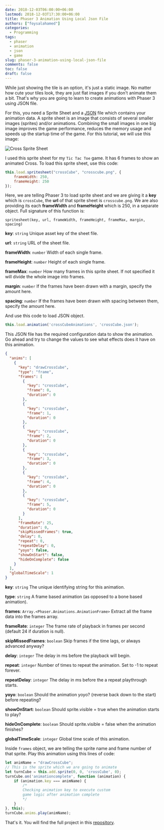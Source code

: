 ```yaml
---
date: 2018-12-03T06:00:00+06:00
lastmod: 2018-12-03T17:30:00+06:00
title: Phaser 3 Animation Using Local Json File
authors: ["foysalahamed"]
categories:
  - Programming
tags:
  - phaser
  - animation
  - json
  - game
slug: phaser-3-animation-using-local-json-file
comments: false
toc: false
draft: false
---
```

While just showing the tile is an option, it's just a static image. No matter how cute your tiles look, they are just flat images if you don't animate them a bit. That's why you are going to learn to create animations with Phaser 3 using JSON file.

For this, you need a Sprite Sheet and a [JSON](https://www.json.org/) file which contains your animation data. A sprite sheet is an image that consists of several smaller images (sprites) and/or animations. Combining the small images in one big image improves the game performance, reduces the memory usage and speeds up the startup time of the game. For this tutorial, we will use this image:

![Cross Sprite Sheet](https://i.ibb.co/ZgLRSwc/crosscube.png)

I used this sprite sheet for my `Tic Tac Toe` game. It has 6 frames to show an animated Cross. To load this sprite sheet, use this code:

```javascript
this.load.spritesheet("crossCube", "crosscube.png", {
    frameWidth: 250,
    frameHeight: 250
});
```

Here, we are telling Phaser 3 to load sprite sheet and we are giving it a **key** which is `crossCube`, the **url** of that sprite sheet is `crosscube.png`. We are also providing its each **frameWidth** and **frameHeight** which is 250, in a separate object. Full signature of this function is:

`spritesheet(key, url, frameWidth, frameHeight, frameMax, margin, spacing)`

**key**: `string`
Unique asset key of the sheet file.

**url**: `string`
URL of the sheet file.

**frameWidth**: `number`
Width of each single frame.

**frameHeight**: `number`
Height of each single frame.

**frameMax**: `number`
How many frames in this sprite sheet. If not specified it will divide the whole image into frames.

**margin**: `number`
If the frames have been drawn with a margin, specify the amount here.

**spacing**: `number`
If the frames have been drawn with spacing between them, specify the amount here.


And use this code to load JSON object.

```javascript
this.load.animation('crossCubeAnimations', 'crossCube.json');
```

This JSON file has the required configuration data to show the animation. Go ahead and try to change the values to see what effects does it have on this animation.

```json
{
  "anims": [
    {
      "key": "drawCrossCube",
      "type": "frame",
      "frames": [
        {
          "key": "crossCube",
          "frame": 0,
          "duration": 0
        },
        {
          "key": "crossCube",
          "frame": 1,
          "duration": 0
        },
        {
          "key": "crossCube",
          "frame": 2,
          "duration": 0
        },
        {
          "key": "crossCube",
          "frame": 3,
          "duration": 0
        },
        {
          "key": "crossCube",
          "frame": 4,
          "duration": 0
        },
        {
          "key": "crossCube",
          "frame": 5,
          "duration": 0
        }
      ],
      "frameRate": 25,
      "duration": 0,
      "skipMissedFrames": true,
      "delay": 0,
      "repeat": 0,
      "repeatDelay": 0,
      "yoyo": false,
      "showOnStart": false,
      "hideOnComplete": false
    }
  ],
  "globalTimeScale": 1
}
```

**key**: `string`
The unique identifying string for this animation.

**type**: `string`
A frame based animation (as opposed to a bone based animation).

**frames**: `Array.<Phaser.Animations.AnimationFrame>`
Extract all the frame data into the frames array.

**frameRate**: `integer`
The frame rate of playback in frames per second (default 24 if duration is null).

**skipMissedFrames**: `boolean`
Skip frames if the time lags, or always advanced anyway?

**delay**: `integer`
The delay in ms before the playback will begin.

**repeat**: `integer`
Number of times to repeat the animation. Set to -1 to repeat forever.

**repeatDelay**: `integer`
The delay in ms before the a repeat playthrough starts.

**yoyo**: `boolean`
Should the animation yoyo? (reverse back down to the start) before repeating?

**showOnStart**: `boolean`
Should sprite.visible = true when the animation starts to play?

**hideOnComplete**: `boolean`
Should sprite.visible = false when the animation finishes?

**globalTimeScale**: `integer`
Global time scale of this animation.

Inside `frames` object, we are telling the sprite name and frame number of that sprite. Play this animation using this lines of code:

```javascript
let animName = "drawCrossCube";
// This is the sprite which we are going to animate
let turnCube = this.add.sprite(0, 0, 'crossCube', 0);
turnCube.on('animationcomplete', function (animation) {
    if (animation.key === animName) {
        /*
        Checking animation key to execute custom
        game logic after animation complete
        */
    }
}, this);
turnCube.anims.play(animName);
```

That's it. You will find the full project in this [repository](https://github.com/Lazyb0y/tic-tac-toe).
